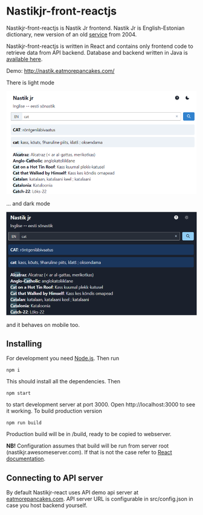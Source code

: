 # Nastikjr-front-reactjs

Nastikjr-front-reactjs is Nastik Jr frontend.
Nastik Jr is English-Estonian dictionary, new version of an old [service](https://nastik.palat.ee/) from 2004.

Nastikjr-front-reactjs is written in React and contains only frontend code to retrieve data from API backend. Database and backend written in Java is [available here](https://github.com/aabram/Nastikjr-back-sparkjava).

Demo: http://nastik.eatmorepancakes.com/

There is light mode

![Light mode](README.assets/nastikjr_light.png)

... and dark mode

![Light mode](README.assets/nastikjr_dark.png)

and it behaves on mobile too.


## Installing

For development you need [Node.js](https://nodejs.org/en/). Then run

```shell
npm i
```

This should install all the dependencies. Then 

```shell
npm start
```

to start development server at port 3000. Open http://localhost:3000 to see it working.
To build production version

```shell
npm run build
```

Production build will be in /build, ready to be copied to webserver.

**NB!** Configuration assumes that build will be run from server root (nastikjr.awesomeserver.com). If that is not the case refer to [React documentation](https://create-react-app.dev/docs/deployment/#building-for-relative-paths).

## Connecting to API server

By default Nastikjr-react uses API demo api server at [eatmorepancakes.com](https://eatmorepancakes.com/). API server URL is configurable in src/config.json in case you host backend yourself.

